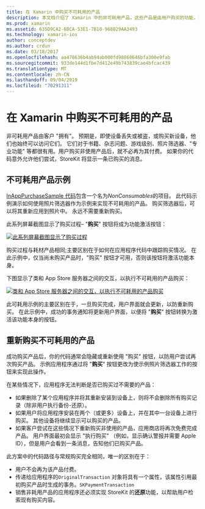 ```yaml
---
title: 在 Xamarin 中购买不可耗用的产品
description: 本文档介绍了 Xamarin 中的非可耗用产品，这些产品是由用户购买的功能，无论是否在设备上都是无限期的。
ms.prod: xamarin
ms.assetid: 635D9CA2-6BCA-53E1-7B10-968029AA3493
ms.technology: xamarin-ios
author: conceptdev
ms.author: crdun
ms.date: 03/18/2017
ms.openlocfilehash: aa478636b4ab94ab000fd98860646bfa300e9fab
ms.sourcegitcommit: 933de144d1fbe7d412e49b743839cae4bfcac439
ms.translationtype: MT
ms.contentlocale: zh-CN
ms.lasthandoff: 09/04/2019
ms.locfileid: "70291311"
---
```

# <a name="purchasing-non-consumable-products-in-xamarinios"></a>在 Xamarin 中购买不可耗用的产品

非可耗用产品由客户 "拥有"。 预期是，即使设备丢失或被盗，或购买新设备，他们也始终可以访问它们。 它们对于书籍、杂志问题、游戏级别、照片筛选器、"专业功能" 等都很有用。用户购买非使用产品后，就不必再为其付费。 如果你的代码意外允许他们尝试，StoreKit 将显示一条已购买的消息。

## <a name="non-consumable-products-sample"></a>不可耗用产品示例

[InAppPurchaseSample 代码](https://docs.microsoft.com/samples/xamarin/ios-samples/storekit)包含一个名为*NonConsumables*的项目。 此代码示例演示如何使用照片筛选器作为示例来实现不可耗用的产品。 购买筛选器后，可以将其重新应用到照片中。 永远不需要重新购买。   
   
   
   
 此系列屏幕截图显示了购买过程– "**购买**" 按钮将成为功能激活按钮：   
   
   
   
 [![](purchasing-non-consumable-products-images/image34.png "此系列屏幕截图显示了购买过程")](purchasing-non-consumable-products-images/image34.png#lightbox)   
   
   
   
 购买过程与耗材产品相同;主要区别在于如何在应用程序代码中跟踪购买情况。 在此示例中，仅当尚未购买产品时，"购买" 按钮才可用，否则该按钮将激活功能本身。   
   
   
   

下图显示了类和 App Store 服务器之间的交互，以执行不可耗用的产品购买：   
   
   
   
 [![](purchasing-non-consumable-products-images/image35.png "类和 App Store 服务器之间的交互，以执行不可耗用的产品购买")](purchasing-non-consumable-products-images/image35.png#lightbox)   
   
   
   
 此可耗用示例的主要区别在于，一旦购买完成，用户界面就会更新，以防重新购买。 在此示例中，成功的事务通知将更新用户界面，以便将 "**购买**" 按钮转换为激活该功能本身的按钮。

## <a name="re-purchasing-non-consumable-products"></a>重新购买不可耗用的产品

成功购买产品后，你的代码通常会隐藏或重新使用 "购买" 按钮，以防用户尝试再次购买产品。 示例应用程序通过将 "**购买**" 按钮更改为使示例照片筛选器工作的按钮来实现此操作。   
   
   
   
 在某些情况下，应用程序无法判断是否已购买过不需要的产品：

- 如果删除了某个应用程序并将其重新安装到设备上，则将不会删除所有购买记录（除非用户执行备份-还原）。 
- 如果用户将应用程序安装在两个（或更多）设备上，并在其中一台设备上进行购买。 其他设备将继续显示可以购买的产品。 
- 如果客户尝试在这些情况下重新购买非使用的产品，应用商店将再次免费完成产品。 用户界面最初会显示 "执行购买" （例如，显示确认警报并需要 Apple ID），但是用户会看到一条消息，告知他们已购买产品。  
   
   
   
 此方案中的代码路径与常规购买完全相同，唯一的区别在于：

- 用户不会再为该产品付费。
- 传递给应用程序的`OriginalTransaction` 对象将具有一个属性，该属性引用最初购买产品时生成的事务。`SKPaymentTransaction` 
- 销售非耗用产品的应用程序还必须实现 StoreKit 的**还原**功能，以帮助用户检索现有购买内容。 
